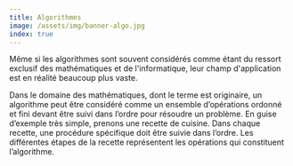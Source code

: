 ```yaml
---
title: Algorithmes 
image: /assets/img/banner-algo.jpg 
index: true
---
```


Même si les algorithmes sont souvent considérés comme étant du ressort exclusif des mathématiques et de l'informatique, leur champ d'application est en réalité beaucoup plus vaste.


Dans le domaine des mathématiques, dont le terme est originaire, un algorithme peut être considéré comme un ensemble d’opérations ordonné et fini devant être suivi dans l’ordre pour résoudre un problème. En guise d’exemple très simple, prenons une recette de cuisine. Dans chaque recette, une procédure spécifique doit être suivie dans l’ordre. Les différentes étapes de la recette représentent les opérations qui constituent l’algorithme.
